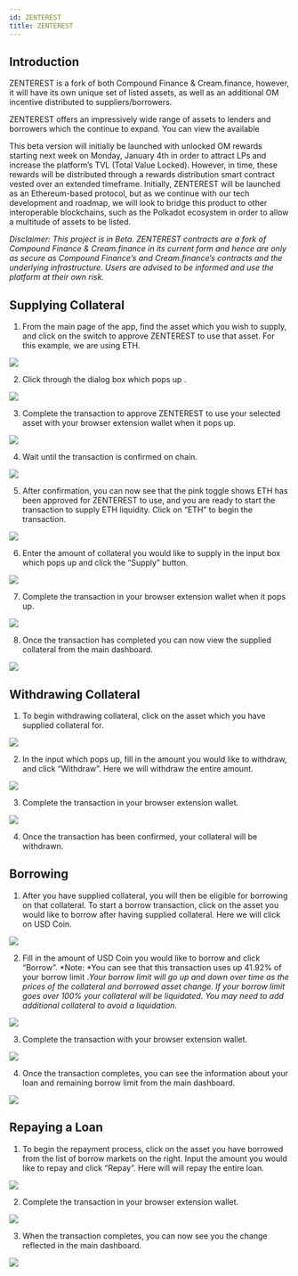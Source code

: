 ```yaml
---
id: ZENTEREST
title: ZENTEREST
---
```


## Introduction

ZENTEREST is a fork of both Compound Finance & Cream.finance, however, it will have its own unique set of listed assets, as well as an additional OM incentive distributed to suppliers/borrowers.

ZENTEREST offers an impressively wide range of assets to lenders and borrowers which the continue to expand. You can view the available 

This beta version will initially be launched with unlocked OM rewards starting next week on Monday, January 4th in order to attract LPs and increase the platform’s TVL (Total Value Locked). However, in time, these rewards will be distributed through a rewards distribution smart contract vested over an extended timeframe. Initially, ZENTEREST will be launched as an Ethereum-based protocol, but as we continue with our tech development and roadmap, we will look to bridge this product to other interoperable blockchains, such as the Polkadot ecosystem in order to allow a multitude of assets to be listed.

*Disclaimer: This project is in Beta. ZENTEREST contracts are a fork of Compound Finance & Cream.finance in its current form and hence are only as secure as Compound Finance’s and Cream.finance’s contracts and the underlying infrastructure. Users are advised to be informed and use the platform at their own risk.*

## Supplying Collateral

1. From the main page of the app, find the asset which you wish to supply, and click on the switch to approve ZENTEREST to use that asset. For this example, we are using ETH.

![](https://cdn-images-1.medium.com/max/2400/1*0E90h1kmMEnXPp1v5OAeZA.png)

2. Click through the dialog box which pops up .

![](https://cdn-images-1.medium.com/max/2400/1*Uf0zBg6yyGTbs-bvnPjCvA.png)

3. Complete the transaction to approve ZENTEREST to use your selected asset with your browser extension wallet when it pops up.

![](https://cdn-images-1.medium.com/max/2400/1*KPo7m6XZX3pvZT6pxw-HGw.png)

4. Wait until the transaction is confirmed on chain.

![](https://cdn-images-1.medium.com/max/3762/1*WbBGN3yKHnPEulzLjHlQ2Q.png)

5. After confirmation, you can now see that the pink toggle shows ETH has been approved for ZENTEREST to use, and you are ready to start the transaction to supply ETH liquidity. Click on “ETH” to begin the transaction.

![](https://cdn-images-1.medium.com/max/2400/1*gQtD5QghIVJX7_CjDS-_5Q.png)

6. Enter the amount of collateral you would like to supply in the input box which pops up and click the “Supply” button.

![](https://cdn-images-1.medium.com/max/2400/1*utnn32r_Kpi62ZxHCDAhpw.png)

7. Complete the transaction in your browser extension wallet when it pops up.

![](https://cdn-images-1.medium.com/max/2400/1*GF0X8RBJBNS727FMm_Pv0w.png)

8. Once the transaction has completed you can now view the supplied collateral from the main dashboard.

![](https://cdn-images-1.medium.com/max/3772/1*D7NprhG7Mx-II9ZanoAWyA.png)

## Withdrawing Collateral

1. To begin withdrawing collateral, click on the asset which you have supplied collateral for.

![](https://cdn-images-1.medium.com/max/2400/1*gQtD5QghIVJX7_CjDS-_5Q.png)

2. In the input which pops up, fill in the amount you would like to withdraw, and click “Withdraw”. Here we will withdraw the entire amount. 

![](https://cdn-images-1.medium.com/max/3764/1*x7xmeVT8BGc8YsU-mJMo1A.png)

3. Complete the transaction in your browser extension wallet.

![](https://cdn-images-1.medium.com/max/2400/1*4rY0cn3rsK2hOcfnnSAXCw.png)

4. Once the transaction has been confirmed, your collateral will be withdrawn.

## Borrowing

1. After you have supplied collateral, you will then be eligible for borrowing on that collateral. To start a borrow transaction, click on the asset you would like to borrow after having supplied collateral. Here we will click on USD Coin.

![](https://cdn-images-1.medium.com/max/2400/1*_buC2EPfrDXiEJ7-g5Wl6Q.png)

2. Fill in the amount of USD Coin you would like to borrow and click “Borrow”. 
*Note: *You can see that this transaction uses up 41.92% of your borrow limit .*Your borrow limit will go up and down over time as the prices of the collateral and borrowed asset change. If your borrow limit goes over 100% your collateral will be liquidated. You may need to add additional collateral to avoid a liquidation.*

![](https://cdn-images-1.medium.com/max/2400/1*V927n78hqZCDDkTpEy6o5g.png)

3. Complete the transaction with your browser extension wallet.

![](https://cdn-images-1.medium.com/max/2400/1*3SET0Ao26k9y_Ml4pOESmg.png)

4. Once the transaction completes, you can see the information about your loan and remaining borrow limit from the main dashboard.

![](https://cdn-images-1.medium.com/max/3840/1*ZeDlE48nCBZvP7_sYiINsA.png)

## Repaying a Loan

1. To begin the repayment process, click on the asset you have borrowed from the list of borrow markets on the right. Input the amount you would like to repay and click “Repay”. Here will will repay the entire loan.

![](https://cdn-images-1.medium.com/max/2400/1*sUSlReDvJfUQust_9X7rVQ.png)

2. Complete the transaction in your browser extension wallet.

![](https://cdn-images-1.medium.com/max/2400/1*1VF_fBUGMTxTER_lawUiGQ.png)

3. When the transaction completes, you can now see you the change reflected in the main dashboard.

![](https://cdn-images-1.medium.com/max/3840/1*VdW88q6emOUuUbAZMlKg9A.png)


